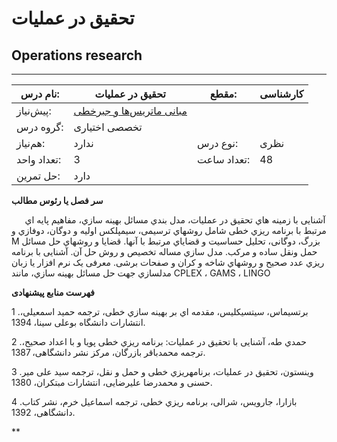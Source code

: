 # تحقیق در عملیات
## Operations research
_______________________________________________________________________________
| نام درس:    | تحقیق در عملیات                                                                      | مقطع:       | کارشناسی      |
| ----------- | ------------------------------------------------------------------------------------ | ----------- | ------------- |
| پیش‌نیاز:   | [مبانی ماتریس‌ها و جبرخطی](../mandatory/Foundation-of-Matrix-and-Linear-Algebra.md)
 | گروه درس:   | تخصصی اختیاری |
| هم‌نیاز:    | ندارد                                                                                | نوع درس:    | نظری          |
| تعداد واحد: | 3                                                                                    | تعداد ساعت: | 48            |
| حل تمرین:   |  دارد                                                                                |             |               |

**سر فصل یا رئوس مطالب**

`	`آشنایی با زمینه هاي تحقیق در عملیات، مدل بندي مسائل بهینه سازي، مفاهیم پایه اي مرتبط با برنامه ریزي خطی شامل روشهاي ترسیمی، سیمپلکس اولیه و دوگان، دوفازي و M بزرگ، دوگانی، تحلیل حساسیت و قضایاي مرتبط با آنها. قضایا و روشهاي حل مسائل حمل ونقل ساده و مرکب. مدل سازي مساله تخصیص و روش حل آن. آشنایی با برنامه ریزي عدد صحیح و روشهاي شاخه و کران و صفحات برشی. معرفی یک نرم افزار یا زبان مدلسازي جهت حل مسائل بهینه سازي، مانند CPLEX ، GAMS ،   LINGO

**فهرست منابع پیشنهادی**

1 .برتسیماس، سیتسیکلیس، مقدمه اي بر بهینه سازي خطی، ترجمه حمید اسمعیلی، انتشارات دانشگاه بوعلی سینا، 1394.

2 .حمدي طه، آشنایی با تحقیق در عملیات: برنامه ریزي خطی پویا و با اعداد صحیح، ترجمه محمدباقر بازرگان، مرکز نشر دانشگاهی، 1387.

3 .وینستون، تحقیق در عملیات، برنامهریزي خطی و حمل و نقل، ترجمه سید علی میر حسنی و محمدرضا علیرضایی، انتشارات مبتکران، 1380.

4 .بازارا، جارویس، شرالی، برنامه ریزي خطی، ترجمه اسماعیل خرم، نشر کتاب دانشگاهی، 1392.

**
